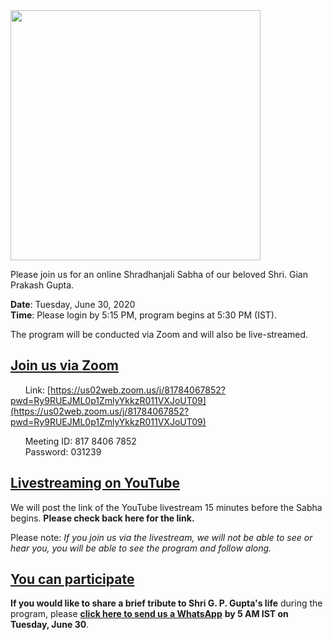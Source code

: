 <img src="https://user-images.githubusercontent.com/67522996/85935968-548f4e00-b8c4-11ea-8b4f-802f82fea4ac.jpeg" width="400" height="auto">

Please join us for an online Shradhanjali Sabha of our beloved Shri. Gian Prakash Gupta. 

**Date**: Tuesday, June 30, 2020  
**Time**: Please login by 5:15 PM, program begins at 5:30 PM (IST).

The program will be conducted via Zoom and will also be live-streamed.


## [Join us via Zoom](https://us02web.zoom.us/j/81784067852?pwd=Ry9RUEJML0p1ZmlyYkkzR011VXJoUT09)

&nbsp;&nbsp;&nbsp;&nbsp;&nbsp;&nbsp;Link: [https://us02web.zoom.us/j/81784067852?pwd=Ry9RUEJML0p1ZmlyYkkzR011VXJoUT09](https://us02web.zoom.us/j/81784067852?pwd=Ry9RUEJML0p1ZmlyYkkzR011VXJoUT09)  

&nbsp;&nbsp;&nbsp;&nbsp;&nbsp;&nbsp;Meeting ID: 817 8406 7852  
&nbsp;&nbsp;&nbsp;&nbsp;&nbsp;&nbsp;Password: 031239  

## [Livestreaming on YouTube](./)

We will post the link of the YouTube livestream 15 minutes before the Sabha begins. **Please check back here for the link.**

Please note: *If you join us via the livestream, we will not be able to see or hear you, you will be able to see the program and follow along.*

## [You can participate](https://wa.me/14086806572?text=I+would+like+to+speak+at+the+Shradhanjali+Sabha+for+Shri.+G.+P.+Gupta.+)

**If you would like to share a brief tribute to Shri G. P. Gupta's life** during the program, please [__click here to send us a WhatsApp__](https://wa.me/14086806572?text=I+would+like+to+speak+at+the+Shradhanjali+Sabha+for+Shri.+G.+P.+Gupta.+) **by 5 AM IST on Tuesday, June 30**. 
